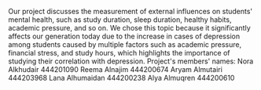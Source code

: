 Our project discusses the measurement of external influences on students' mental health, such as study duration, sleep duration,
healthy habits, academic pressure, and so on. We chose this topic because it significantly affects our generation today due to the increase in cases of depression among
students caused by multiple factors such as academic pressure, financial stress, and study hours, which highlights the importance of studying their correlation with depression.
Project's members' names:
Nora Alkhudair 444201090
Reema Alnajim 444200674
Aryam Almutairi 444203968
Lana Alhumaidan 444200238
Alya Almuqren 444200610
